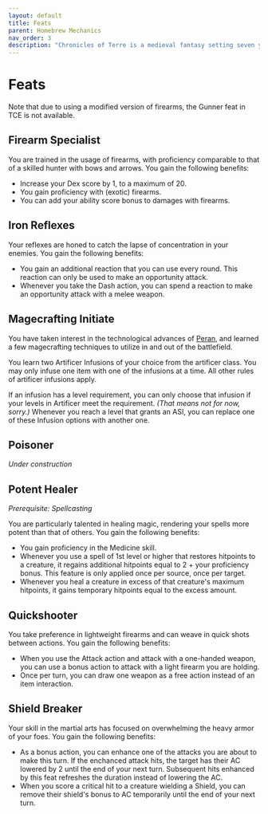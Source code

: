 ```yaml
---
layout: default
title: Feats
parent: Homebrew Mechanics
nav_order: 3
description: "Chronicles of Terre is a medieval fantasy setting seven years in the writing, currently for dungeons & dragons 5th edition."
---
```


# Feats

Note that due to using a modified version of firearms, the Gunner feat in TCE is not available.

## Firearm Specialist

You are trained in the usage of firearms, with proficiency comparable to that of a skilled hunter with bows and arrows. You gain the following benefits:
- Increase your Dex score by 1, to a maximum of 20.
- You gain proficiency with (exotic) firearms.
- You can add your ability score bonus to damages with firearms.

## Iron Reflexes

Your reflexes are honed to catch the lapse of concentration in your enemies. You gain the following benefits:
- You gain an additional reaction that you can use every round. This reaction can only be used to make an opportunity attack.
- Whenever you take the Dash action, you can spend a reaction to make an opportunity attack with a melee weapon.

## Magecrafting Initiate

You have taken interest in the technological advances of [Peran](../region/peran), and learned a few magecrafting techniques to utilize in and out of the battlefield. 

You learn two Artificer Infusions of your choice from the artificer class. You may only infuse one item with one of the infusions at a time. All other rules of artificer infusions apply.

If an infusion has a level requirement, you can only choose that infusion if your levels in Artificer meet the requirement. *(That means not for now, sorry.)* Whenever you reach a level that grants an ASI, you can replace one of these Infusion options with another one.

## Poisoner

*Under construction*

## Potent Healer

*Prerequisite: Spellcasting*

You are particularly talented in healing magic, rendering your spells more potent than that of others. You gain the following benefits:
- You gain proficiency in the Medicine skill.
- Whenever you use a spell of 1st level or higher that restores hitpoints to a creature, it regains additional hitpoints equal to 2 + your proficiency bonus. This feature is only applied once per source, once per target.
- Whenever you heal a creature in excess of that creature's maximum hitpoints, it gains temporary hitpoints equal to the excess amount.

## Quickshooter

You take preference in lightweight firearms and can weave in quick shots between actions. You gain the following benefits:
- When you use the Attack action and attack with a one-handed weapon, you can use a bonus action to attack with a light firearm you are holding.
- Once per turn, you can draw one weapon as a free action instead of an item interaction.

## Shield Breaker

Your skill in the martial arts has focused on overwhelming the heavy armor of your foes. You gain the following benefits:
- As a bonus action, you can enhance one of the attacks you are about to make this turn. If the enchanced attack hits, the target has their AC lowered by 2 until the end of your next turn. Subsequent hits enhanced by this feat refreshes the duration instead of lowering the AC.
- When you score a critical hit to a creature wielding a Shield, you can remove their shield's bonus to AC temporarily until the end of your next turn.